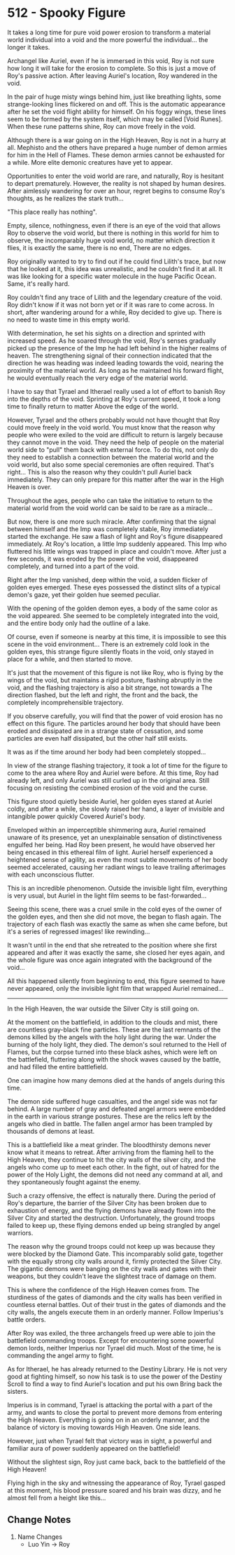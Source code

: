 # 512 - Spooky Figure

It takes a long time for pure void power erosion to transform a material world individual into a void and the more powerful the individual... the longer it takes.

Archangel like Auriel, even if he is immersed in this void, Roy is not sure how long it will take for the erosion to complete. So this is just a move of Roy's passive action. After leaving Auriel's location, Roy wandered in the void.

In the pair of huge misty wings behind him, just like breathing lights, some strange-looking lines flickered on and off. This is the automatic appearance after he set the void flight ability for himself. On his foggy wings, these lines seem to be formed by the system itself, which may be called [Void Runes]. When these rune patterns shine, Roy can move freely in the void.

Although there is a war going on in the High Heaven, Roy is not in a hurry at all. Mephisto and the others have prepared a huge number of demon armies for him in the Hell of Flames. These demon armies cannot be exhausted for a while. More elite demonic creatures have yet to appear.

Opportunities to enter the void world are rare, and naturally, Roy is hesitant to depart prematurely. However, the reality is not shaped by human desires. After aimlessly wandering for over an hour, regret begins to consume Roy's thoughts, as he realizes the stark truth...

"This place really has nothing".

Empty, silence, nothingness, even if there is an eye of the void that allows Roy to observe the void world, but there is nothing in this world for him to observe, the incomparably huge void world, no matter which direction it flies, it is exactly the same, there is no end, There are no edges.

Roy originally wanted to try to find out if he could find Lilith's trace, but now that he looked at it, this idea was unrealistic, and he couldn't find it at all. It was like looking for a specific water molecule in the huge Pacific Ocean. Same, it's really hard.

Roy couldn't find any trace of Lilith and the legendary creature of the void. Roy didn't know if it was not born yet or if it was rare to come across. In short, after wandering around for a while, Roy decided to give up. There is no need to waste time in this empty world.

With determination, he set his sights on a direction and sprinted with increased speed. As he soared through the void, Roy's senses gradually picked up the presence of the Imp he had left behind in the higher realms of heaven. The strengthening signal of their connection indicated that the direction he was heading was indeed leading towards the void, nearing the proximity of the material world. As long as he maintained his forward flight, he would eventually reach the very edge of the material world.

I have to say that Tyrael and Itherael really used a lot of effort to banish Roy into the depths of the void. Sprinting at Roy's current speed, it took a long time to finally return to matter Above the edge of the world.

However, Tyrael and the others probably would not have thought that Roy could move freely in the void world. You must know that the reason why people who were exiled to the void are difficult to return is largely because they cannot move in the void. They need the help of people on the material world side to "pull" them back with external force. To do this, not only do they need to establish a connection between the material world and the void world, but also some special ceremonies are often required. That's right... This is also the reason why they couldn't pull Auriel back immediately. They can only prepare for this matter after the war in the High Heaven is over.

Throughout the ages, people who can take the initiative to return to the material world from the void world can be said to be rare as a miracle...

But now, there is one more such miracle. After confirming that the signal between himself and the Imp was completely stable, Roy immediately started the exchange. He saw a flash of light and Roy's figure disappeared immediately. At Roy's location, a little Imp suddenly appeared. This Imp who fluttered his little wings was trapped in place and couldn't move. After just a few seconds, it was eroded by the power of the void, disappeared completely, and turned into a part of the void.

Right after the Imp vanished, deep within the void, a sudden flicker of golden eyes emerged. These eyes possessed the distinct slits of a typical demon's gaze, yet their golden hue seemed peculiar.

With the opening of the golden demon eyes, a body of the same color as the void appeared. She seemed to be completely integrated into the void, and the entire body only had the outline of a lake.

Of course, even if someone is nearby at this time, it is impossible to see this scene in the void environment... There is an extremely cold look in the golden eyes, this strange figure silently floats in the void, only stayed in place for a while, and then started to move.

It's just that the movement of this figure is not like Roy, who is flying by the wings of the void, but maintains a rigid posture, flashing abruptly in the void, and the flashing trajectory is also a bit strange, not towards a The direction flashed, but the left and right, the front and the back, the completely incomprehensible trajectory.

If you observe carefully, you will find that the power of void erosion has no effect on this figure. The particles around her body that should have been eroded and dissipated are in a strange state of cessation, and some particles are even half dissipated, but the other half still exists.

It was as if the time around her body had been completely stopped...

In view of the strange flashing trajectory, it took a lot of time for the figure to come to the area where Roy and Auriel were before. At this time, Roy had already left, and only Auriel was still curled up in the original area. Still focusing on resisting the combined erosion of the void and the curse.

This figure stood quietly beside Auriel, her golden eyes stared at Auriel coldly, and after a while, she slowly raised her hand, a layer of invisible and intangible power quickly Covered Auriel's body.

Enveloped within an imperceptible shimmering aura, Auriel remained unaware of its presence, yet an unexplainable sensation of distinctiveness engulfed her being. Had Roy been present, he would have observed her being encased in this ethereal film of light. Auriel herself experienced a heightened sense of agility, as even the most subtle movements of her body seemed accelerated, causing her radiant wings to leave trailing afterimages with each unconscious flutter.

This is an incredible phenomenon. Outside the invisible light film, everything is very usual, but Auriel in the light film seems to be fast-forwarded...

Seeing this scene, there was a cruel smile in the cold eyes of the owner of the golden eyes, and then she did not move, the began to flash again. The trajectory of each flash was exactly the same as when she came before, but it's a series of regressed images! like rewinding...

It wasn't until in the end that she retreated to the position where she first appeared and after it was exactly the same, she closed her eyes again, and the whole figure was once again integrated with the background of the void...

All this happened silently from beginning to end, this figure seemed to have never appeared, only the invisible light film that wrapped Auriel remained...

***

In the High Heaven, the war outside the Silver City is still going on.

At the moment on the battlefield, in addition to the clouds and mist, there are countless gray-black fine particles. These are the last remnants of the demons killed by the angels with the holy light during the war. Under the burning of the holy light, they died. The demon's soul returned to the Hell of Flames, but the corpse turned into these black ashes, which were left on the battlefield, fluttering along with the shock waves caused by the battle, and had filled the entire battlefield.

One can imagine how many demons died at the hands of angels during this time.

The demon side suffered huge casualties, and the angel side was not far behind. A large number of gray and defeated angel armors were embedded in the earth in various strange postures. These are the relics left by the angels who died in battle. The fallen angel armor has been trampled by thousands of demons at least.

This is a battlefield like a meat grinder. The bloodthirsty demons never know what it means to retreat. After arriving from the flaming hell to the High Heaven, they continue to hit the city walls of the silver city, and the angels who come up to meet each other. In the fight, out of hatred for the power of the Holy Light, the demons did not need any command at all, and they spontaneously fought against the enemy.

Such a crazy offensive, the effect is naturally there. During the period of Roy's departure, the barrier of the Silver City has been broken due to exhaustion of energy, and the flying demons have already flown into the Silver City and started the destruction. Unfortunately, the ground troops failed to keep up, these flying demons ended up being strangled by angel warriors.

The reason why the ground troops could not keep up was because they were blocked by the Diamond Gate. This incomparably solid gate, together with the equally strong city walls around it, firmly protected the Silver City. The gigantic demons were banging on the city walls and gates with their weapons, but they couldn't leave the slightest trace of damage on them.

This is where the confidence of the High Heaven comes from. The sturdiness of the gates of diamonds and the city walls has been verified in countless eternal battles. Out of their trust in the gates of diamonds and the city walls, the angels execute them in an orderly manner. Follow Imperius's battle orders.

After Roy was exiled, the three archangels freed up were able to join the battlefield commanding troops. Except for encountering some powerful demon lords, neither Imperius nor Tyrael did much. Most of the time, he is commanding the angel army to fight.

As for Itherael, he has already returned to the Destiny Library. He is not very good at fighting himself, so now his task is to use the power of the Destiny Scroll to find a way to find Auriel's location and put his own Bring back the sisters.

Imperius is in command, Tyrael is attacking the portal with a part of the army, and wants to close the portal to prevent more demons from entering the High Heaven. Everything is going on in an orderly manner, and the balance of victory is moving towards High Heaven. One side leans.

However, just when Tyrael felt that victory was in sight, a powerful and familiar aura of power suddenly appeared on the battlefield!

Without the slightest sign, Roy just came back, back to the battlefield of the High Heaven!

Flying high in the sky and witnessing the appearance of Roy, Tyrael gasped at this moment, his blood pressure soared and his brain was dizzy, and he almost fell from a height like this...

## Change Notes

1. Name Changes
   - Luo Yin -> Roy
